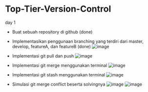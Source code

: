 # Top-Tier-Version-Control
day 1
- Buat sebuah repository di github (done) 
- Implementasikan penggunaan branching yang terdiri dari master, develop, featureA, dan featureB (done)
![image](https://user-images.githubusercontent.com/97284723/184714873-530b85bc-960d-4ca9-912b-5b51453b28b8.png)

- Implementasi git pull dan push
![image](https://user-images.githubusercontent.com/97284723/184715497-c1257ecd-aba1-4e2a-add9-5c5e41f7717e.png)

- Implementasi git merge menggunakan terminal
![image](https://user-images.githubusercontent.com/97284723/184717463-ec862578-9eba-423b-b067-e273289fb3ab.png)

- Implementasi git stash menggunakan terminal
![image](https://user-images.githubusercontent.com/97284723/184720741-363a4b93-bf27-4f01-9051-81a0d9793154.png)

- Simulasi git merge conflict beserta solvingnya
![image](https://user-images.githubusercontent.com/97284723/184724021-05fbac33-9f9b-4d26-9681-c1be39f38429.png)
![image](https://user-images.githubusercontent.com/97284723/184724047-30aa10e5-1181-4a56-aa72-1265f4b2a139.png)



